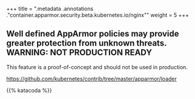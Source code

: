 +++
title = ".metadata .annotations .\"container.apparmor.security.beta.kubernetes.io/nginx\""
weight = 5
+++

## Well defined AppArmor policies may provide greater protection from unknown threats. WARNING: NOT PRODUCTION READY

This feature is a proof-of-concept and should not be used in production.

https://github.com/kubernetes/contrib/tree/master/apparmor/loader


{{% katacoda %}}
